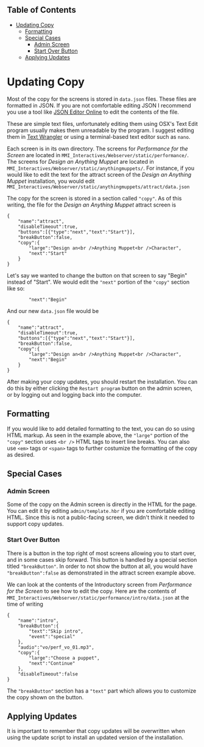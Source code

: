 ## Table of Contents

* [Updating Copy](#updating-copy)
  - [Formatting](#formatting)
  - [Special Cases](#special-cases)
    * [Admin Screen](#admin-screen)
    * [Start Over Button](#start-over-button)
  - [Applying Updates](#applying-updates)

# Updating Copy

Most of the copy for the screens is stored in `data.json` files.
These files are formatted in JSON. 
If you are not comfortable editing JSON
I recommend you use a tool like [JSON Editor Online][0] 
to edit the contents of the file.

These are simple text files, unfortunately editing them using OSX's Text Edit
program usually makes them unreadable by the program. 
I suggest editing them in [Text Wrangler][1] 
or using a terminal-based text editor such as `nano`.

Each screen is in its own directory. 
The screens for _Performance for the Screen_ are located in
`MMI_Interactives/Webserver/static/performance/`.
The screens for _Design an Anything Muppet_ are located in
`MMI_Interactives/Webserver/static/anythingmuppets/`.
For instance, if you would like to edit the text for the attract screen
of the _Design an Anything Muppet_ installation, you would edit
`MMI_Interactives/Webserver/static/anythingmuppets/attract/data.json`

The copy for the screen is stored in a section called `"copy"`.
As of this writing, the file for the 
_Design an Anything Muppet_ attract screen is

```
{
	"name":"attract",
	"disableTimeout":true,
	"buttons":[{"type":"next","text":"Start"}],
	"breakButton":false,
	"copy":{
		"large":"Design an<br />Anything Muppet<br />Character",
		"next":"Start"
	}
}
```

Let's say we wanted to change the button on that screen 
to say "Begin" instead of "Start".
We would edit the `"next"` portion of the `"copy"` section like so:

```
		"next":"Begin"
```

And our new `data.json` file would be

```
{
	"name":"attract",
	"disableTimeout":true,
	"buttons":[{"type":"next","text":"Start"}],
	"breakButton":false,
	"copy":{
		"large":"Design an<br />Anything Muppet<br />Character",
		"next":"Begin"
	}
}
```

After making your copy updates, you should restart the installation.
You can do this by either clicking the 
`Restart program` button on the admin screen,
or by logging out and logging back into the computer.

## Formatting

If you would like to add detailed formatting to the text,
you can do so using HTML markup. As seen in the example above,
the `"large"` portion of the `"copy"` section uses `<br />` HTML tags to
insert line breaks. You can also use `<em>` tags or `<span>` tags to further
costumize the formatting of the copy as desired.

## Special Cases

### Admin Screen

Some of the copy on the Admin screen is directly in the HTML for the page.
You can edit it by editing `admin/template.hbr` 
if you are comfortable editing HTML. 
Since this is not a public-facing screen, 
we didn't think it needed to support copy updates.

### Start Over Button

There is a button in the top right of most screens allowing you to start over, 
and in some cases skip forward. 
This button is handled by a special section titled `"breakButton"`.
In order to not show the button at all, you would have `"breakButton":false`
as demonstrated in the attract screen example above.

We can look at the contents of the Introductory screen from 
_Performance for the Screen_ to see how to edit the copy. 
Here are the contents of 
`MMI_Interactives/Webserver/static/performance/intro/data.json` 
at the time of writing

```
{
	"name":"intro",
	"breakButton":{
		"text":"Skip intro",
		"event":"special"
	},
	"audio":"vo/perf_vo_01.mp3",
	"copy":{
		"large":"Choose a puppet",
		"next":"Continue"
	},
	"disableTimeout":false
}
```

The `"breakButton"` section has a `"text"` part 
which allows you to customize the copy shown on the button.

## Applying Updates

It is important to remember that copy updates will be overwritten when using the update script to install an updated version of the installation.


[0]: http://www.jsoneditoronline.org/
[1]: https://itunes.apple.com/us/app/textwrangler/id404010395?mt=12